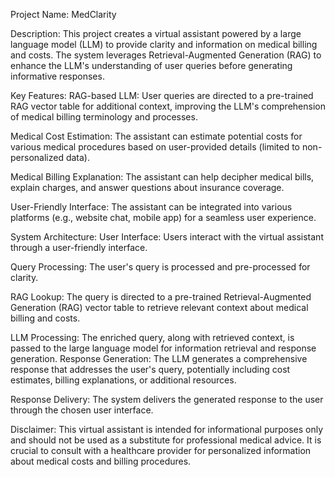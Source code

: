 Project Name: MedClarity 

Description: This project creates a virtual assistant powered by a large language model (LLM) to provide clarity and information on medical billing and costs. The system leverages Retrieval-Augmented Generation (RAG) to enhance the LLM's understanding of user queries before generating informative responses.

Key Features:
RAG-based LLM: User queries are directed to a pre-trained RAG vector table for additional context, improving the LLM's comprehension of medical billing terminology and processes.

Medical Cost Estimation: The assistant can estimate potential costs for various medical procedures based on user-provided details (limited to non-personalized data).

Medical Billing Explanation: The assistant can help decipher medical bills, explain charges, and answer questions about insurance coverage.

User-Friendly Interface: The assistant can be integrated into various platforms (e.g., website chat, mobile app) for a seamless user experience.

System Architecture:
User Interface: Users interact with the virtual assistant through a user-friendly interface.

Query Processing: The user's query is processed and pre-processed for clarity.

RAG Lookup: The query is directed to a pre-trained Retrieval-Augmented Generation (RAG) vector table to retrieve relevant context about medical billing and costs.

LLM Processing: The enriched query, along with retrieved context, is passed to the large language model for information retrieval and response generation.
Response Generation: The LLM generates a comprehensive response that addresses the user's query, potentially including cost estimates, billing explanations, or additional resources.

Response Delivery: The system delivers the generated response to the user through the chosen user interface.

Disclaimer: This virtual assistant is intended for informational purposes only and should not be used as a substitute for professional medical advice. It is crucial to consult with a healthcare provider for personalized information about medical costs and billing procedures.

